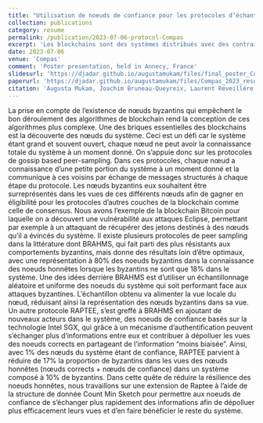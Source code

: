 ```yaml
---
title: "Utilisation de noeuds de confiance pour les protocoles d’échantillonage de pairs tolérants aux attaques byzantines"
collection: publications
category: resume
permalink: /publication/2023-07-06-protocol-Compas
excerpt: 'Les blockchains sont des systèmes distribués avec des contraintes propres à satisfaire. Il faut par exemple s’assurer que les nœuds du système aient un état à jour dans des délais opportun, mais aussi que l’intégrité voir de la confidentialité des données soit préservée. '
date: 2023-07-06
venue: 'Compas'
comment: 'Poster presentation, held in Annecy, France'
slidesurl: 'https://djadar.github.io/augustamukam/files/final_poster_Compas.pdf'
paperurl: 'https://djadar.github.io/augustamukam/files/Compas_2023_resume.pdf'
citation: 'Augusta Mukam, Joachim Bruneau-Queyreix, Laurent Réveillère. Utilisation de noeuds de confiance pour les protocoles d’échantillonage de pairs tolérants aux attaques byzantines, juillet 2023, Annecy, France.'
---
```


La prise en compte de l’existence de nœuds byzantins qui empêchent le bon déroulement des algorithmes
de blockchain rend la conception de ces algorithmes plus complexe. Une des briques essentielles des blockchains est la découverte des nœuds du système. Ceci est un défi car le système étant grand et souvent ouvert, chaque nœud ne peut avoir la connaissance totale du système à un moment donné. On s’appuie donc sur les protocoles de gossip based peer-sampling. Dans
ces protocoles, chaque nœud a connaissance d’une petite portion du système à un moment donné et la communique à ces voisins par échange de messages structurés à chaque étape du protocole. Les nœuds byzantins eux souhaitent être surreprésentés dans les vues de ces différents nœuds afin de gagner en éligibilité pour les protocoles d’autres couches de la blockchain comme celle de consensus. Nous avons l’exemple de la blockchain Bitcoin pour laquelle on a découvert une vulnérabilité aux attaques Eclipse, permettant par exemple à un attaquant de récupérer des jetons destinés à des nœuds qu’il a évincés du système.
Il existe plusieurs protocoles de peer sampling dans la littérature dont BRAHMS, qui fait parti des plus résistants aux comportements byzantins, mais donne des résultats loin d’être optimaux, avec une représentation à 80% des noeuds byzantins dans la connaissance des noeuds honnêtes lorsque les byzantins ne sont que 18% dans le système. Une des idées derrière BRAHMS est
d’utiliser un échantillonnage aléatoire et uniforme des noeuds du système qui soit performant face aux attaques byzantines. L’échantillon obtenu va alimenter la vue locale du nœud, réduisant ainsi la représentation des nœuds byzantins dans sa vue. Un autre protocole RAPTEE, s’est greffé à BRAHMS en ajoutant de nouveaux acteurs dans le système, des noeuds de confiance basés sur la technologie Intel SGX, qui grâce à un mécanisme d’authentification peuvent s’échanger plus d’informations entre eux et contribuer à dépolluer les vues des noeuds corrects en partageant de l’information “moins biaisée”. Ainsi, avec 1% des nœuds du système étant de confiance, RAPTEE parvient à réduire de 17% la proportion de byzantins dans les vues des nœuds honnêtes (nœuds corrects + nœuds de confiance) dans un système composé à 10% de byzantins.
Dans cette quête de réduire la résilience des noeuds honnêtes, nous travaillons sur une extension de Raptee à l’aide de la structure de donnée Count Min Sketch pour permettre aux noeuds de confiance de s’échanger plus rapidement des informations afin de dépolluer plus efficacement leurs vues et d’en faire bénéficier le reste du système.